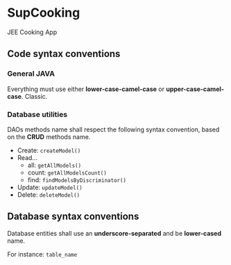 # SupCooking
JEE Cooking App

## Code syntax conventions
### General JAVA

Everything must use either **lower-case-camel-case** or **upper-case-camel-case**. Classic.

### Database utilities
DAOs methods name shall respect the following syntax convention, based on the **CRUD** methods name.

- Create: `createModel()`
- Read...
  - all: `getAllModels()`
  - count: `getAllModelsCount()`
  - find: `findModelsByDiscriminator()`
- Update: `updateModel()`
- Delete: `deleteModel()`

## Database syntax conventions
Database entities shall use an **underscore-separated** and be **lower-cased** name.

For instance: `table_name`
